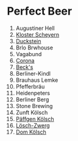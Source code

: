# Perfect Beer

1. Augustiner Hell
1. [Kloster Scheyern](https://www.klosterbrauerei-scheyern.de/unsere-biere.html)
1. [Duckstein](https://www.duckstein.de/)
1. Brlo Brwhouse
1. Vagabund
1. [Corona](https://corona.de/)
1. [Beck's](https://becks.de/)
1. Berliner-Kindl
1. Brauhaus Lemke
1. Pfefferbräu
1. Heidenpeters
1. Berliner Berg
1. Stone Brewing
1. Zunft Kölsch
1. [Päffgen Kölsch](http://www.paeffgen-koelsch.de)
1. [Lösch-Zwerg](http://www.loesch-zwerg.de)
1. [Dom Kölsch](https://domkoelsch.de)
